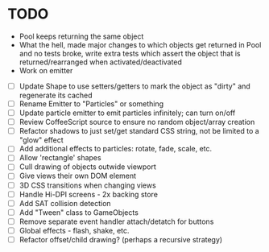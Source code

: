 # TODO

* Pool keeps returning the same object
* What the hell, made major changes to which objects get returned in Pool and no tests broke,
  write extra tests which assert the object that is returned/rearranged when activated/deactivated
* Work on emitter
* [ ] Update Shape to use setters/getters to mark the object as "dirty" and regenerate its cached <canvas>
* [ ] Rename Emitter to "Particles" or something
* [ ] Update particle emitter to emit particles infinitely; can turn on/off
* [ ] Review CoffeeScript source to ensure no random object/array creation
* [ ] Refactor shadows to just set/get standard CSS string, not be limited to a "glow" effect
* [ ] Add additional effects to particles: rotate, fade, scale, etc.
* [ ] Allow 'rectangle' shapes
* [ ] Cull drawing of objects outwide viewport
* [ ] Give views their own <canvas> DOM element
* [ ] 3D CSS transitions when changing views
* [ ] Handle Hi-DPI screens - 2x backing store
* [ ] Add SAT collision detection
* [ ] Add "Tween" class to GameObjects
* [ ] Remove separate event handler attach/detatch for buttons
* [ ] Global effects - flash, shake, etc.
* [ ] Refactor offset/child drawing? (perhaps a recursive strategy)
